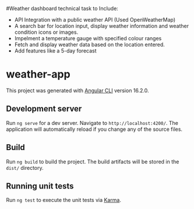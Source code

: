 #Weather dashboard technical task
to Include:
- API Integration with a public weather API (Used OpenWeatherMap)
- A search bar for location input, display weather information and weather condition icons or images.
- Impelment a temperature gauge with specified colour ranges
- Fetch and display weather data based on the location entered.
- Add features like a 5-day forecast

# weather-app
 
This project was generated with [Angular CLI](https://github.com/angular/angular-cli) version 16.2.0.

## Development server

Run `ng serve` for a dev server. Navigate to `http://localhost:4200/`. The application will automatically reload if you change any of the source files.

## Build

Run `ng build` to build the project. The build artifacts will be stored in the `dist/` directory.

## Running unit tests

Run `ng test` to execute the unit tests via [Karma](https://karma-runner.github.io).

